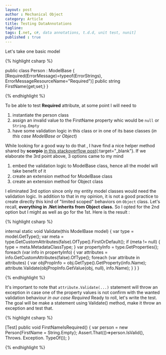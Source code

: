 ```yaml
---
layout: post
author : Mechanical Object
category: Article
title: Testing DataAnnotations
tagline: 
tags: [.net, c#, data annotations, t.d.d, unit test, nunit]
published : true
---
```

Let's take one basic model

{% highlight csharp %}

public class Person : ModelBase 
{
    [Required(ErrorMessage)=typeof(ErrorStrings), ErrorMessageResourceName="Required")]
    public string FirstName{get;set;}
}

{% endhighlight %}


To be able to test **Required** attribute, at some point I will need to

<!--more-->

1.  instantiate the person class
2.  assign an invalid value to the FirstName property whic would be `null` or `String.Empty`
3.  have some validation logic in this class or in one of its base classes (_in this case ModelBase or Object_)

While looking for a good way to do that , I have find a nice helper method shared by **scorpio** 
[in this stackoverflow post](http://stackoverflow.com/a/2193988/1991801){:target="_blank"}. If we elaborate 
the 3rd point above, 3 options came to my mind

1.  embed the validation logic to ModelBase class, hence all the model will take benefit of it
2.  create an extension method for ModelBase class
3.  create an extension method for Object class

I eliminated 3rd option since only my entity model classes would need the validation logic. In addition 
to that in my opinion, it is not a good practice to create directly this kind of "limited scoped" 
behaviors on `Object` class. Let's recall, **everything in .Net inherits from Object class.** So I 
opted for the 2nd option but I might as well as go for the 1st. Here is the result :

{% highlight csharp %}

internal static void Validate(this ModelBase model)
{
   var type = model.GetType();
   var meta = type.GetCustomAttributes(false).OfType<MetadataTypeAttribute>().FirstOrDefault();
   if (meta != null)
   {
       type = meta.MetadataClassType;
   }
   var propertyInfo = type.GetProperties();
   foreach (var info in propertyInfo)
   {
       var attributes = info.GetCustomAttributes(false).OfType<ValidationAttribute>();
       foreach (var attribute in attributes)
       {
           var objPropInfo = obj.GetType().GetProperty(info.Name);
           attribute.Validate(objPropInfo.GetValue(obj, null), info.Name);
        }
    }
}

{% endhighlight %}

It's important to note that `attribute.Validate(...)` statement will throw an exception in case one 
of the property values is not confirm with the wanted validation behaviour _in our case Required_ Ready 
to roll, let's write the test. The goal will be make a statement using Validate() method, make it throw 
an exception and test that.

{% highlight csharp %}

[Test]
public void FirstNameIsRequired()
{
   var person = new Person{FirstName = String.Empty};
   Assert.That(()=>person.IsValid(),
               Throws.
               Exception.
               TypeOf<ValidationException>());
}

{% endhighlight %}
